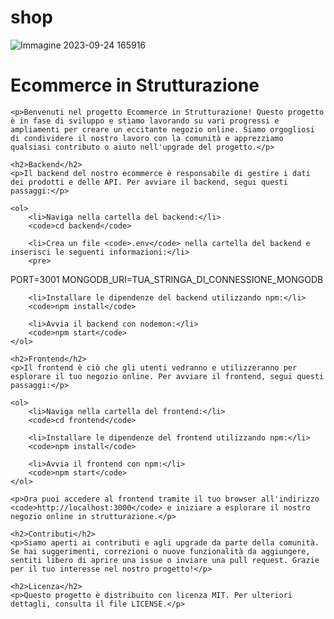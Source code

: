 # shop

![Immagine 2023-09-24 165916](https://github.com/PixelPunkNFT/shop/assets/81959327/d4ee3f3e-3dfb-44ef-bed4-9b969786c762)



<!DOCTYPE html>
<html lang="en">
<head>
    <meta charset="UTF-8">
    <meta name="viewport" content="width=device-width, initial-scale=1.0">
    <title>Ecommerce in Strutturazione</title>
</head>
<body>
    <h1>Ecommerce in Strutturazione</h1>
    
    <p>Benvenuti nel progetto Ecommerce in Strutturazione! Questo progetto è in fase di sviluppo e stiamo lavorando su vari progressi e ampliamenti per creare un eccitante negozio online. Siamo orgogliosi di condividere il nostro lavoro con la comunità e apprezziamo qualsiasi contributo o aiuto nell'upgrade del progetto.</p>

    <h2>Backend</h2>
    <p>Il backend del nostro ecommerce è responsabile di gestire i dati dei prodotti e delle API. Per avviare il backend, segui questi passaggi:</p>

    <ol>
        <li>Naviga nella cartella del backend:</li>
        <code>cd backend</code>
        
        <li>Crea un file <code>.env</code> nella cartella del backend e inserisci le seguenti informazioni:</li>
        <pre>
PORT=3001
MONGODB_URI=TUA_STRINGA_DI_CONNESSIONE_MONGODB
        </pre>
        
        <li>Installare le dipendenze del backend utilizzando npm:</li>
        <code>npm install</code>
        
        <li>Avvia il backend con nodemon:</li>
        <code>npm start</code>
    </ol>

    <h2>Frontend</h2>
    <p>Il frontend è ciò che gli utenti vedranno e utilizzeranno per esplorare il tuo negozio online. Per avviare il frontend, segui questi passaggi:</p>

    <ol>
        <li>Naviga nella cartella del frontend:</li>
        <code>cd frontend</code>
        
        <li>Installare le dipendenze del frontend utilizzando npm:</li>
        <code>npm install</code>
        
        <li>Avvia il frontend con npm:</li>
        <code>npm start</code>
    </ol>

    <p>Ora puoi accedere al frontend tramite il tuo browser all'indirizzo <code>http://localhost:3000</code> e iniziare a esplorare il nostro negozio online in strutturazione.</p>

    <h2>Contributi</h2>
    <p>Siamo aperti ai contributi e agli upgrade da parte della comunità. Se hai suggerimenti, correzioni o nuove funzionalità da aggiungere, sentiti libero di aprire una issue o inviare una pull request. Grazie per il tuo interesse nel nostro progetto!</p>

    <h2>Licenza</h2>
    <p>Questo progetto è distribuito con licenza MIT. Per ulteriori dettagli, consulta il file LICENSE.</p>
</body>
</html>




